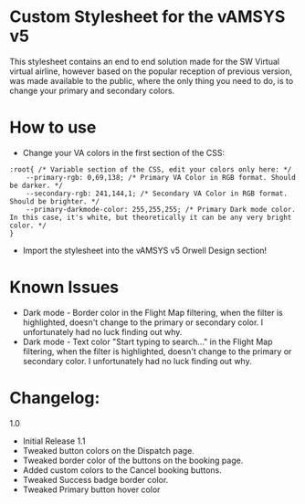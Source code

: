 # Custom Stylesheet for the vAMSYS v5
This stylesheet contains an end to end solution made for the SW Virtual virtual airline, however based on the popular reception of previous version, was made available to the public, where the only thing you need to do, is to change your primary and secondary colors.

# How to use
- Change your VA colors in the first section of the CSS:

```
:root{ /* Variable section of the CSS, edit your colors only here: */
	--primary-rgb: 0,69,138; /* Primary VA Color in RGB format. Should be darker. */
	--secondary-rgb: 241,144,1; /* Secondary VA Color in RGB format. Should be brighter. */
	--primary-darkmode-color: 255,255,255; /* Primary Dark mode color. In this case, it's white, but theoretically it can be any very bright color. */
}
```
- Import the stylesheet into the vAMSYS v5 Orwell Design section!

# Known Issues
- Dark mode - Border color in the Flight Map filtering, when the filter is highlighted, doesn't change to the primary or secondary color. I unfortunately had no luck finding out why.
- Dark mode - Text color "Start typing to search..." in the Flight Map filtering, when the filter is highlighted, doesn't change to the primary or secondary color. I unfortunately had no luck finding out why.

# Changelog:
1.0
 - Initial Release
1.1
- Tweaked button colors on the Dispatch page. 
- Tweaked border color of the buttons on the booking page.
- Added custom colors to the Cancel booking buttons. 
- Tweaked Success badge border color.
- Tweaked Primary button hover color